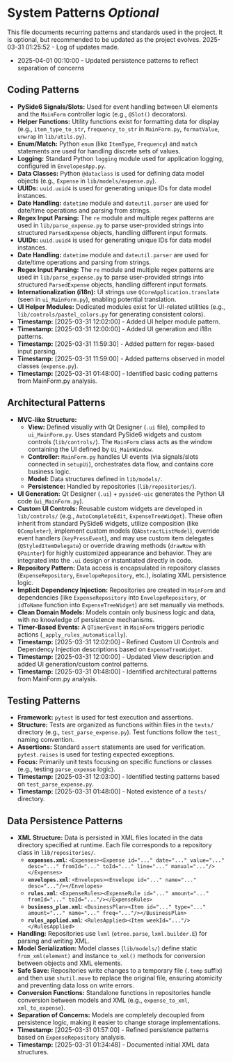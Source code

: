 # System Patterns *Optional*

This file documents recurring patterns and standards used in the project.
It is optional, but recommended to be updated as the project evolves.
2025-03-31 01:25:52 - Log of updates made.

* 2025-04-01 00:10:00 - Updated persistence patterns to reflect separation of concerns

## Coding Patterns

*   **PySide6 Signals/Slots:** Used for event handling between UI elements and the `MainForm` controller logic (e.g., `@Slot()` decorators).
*   **Helper Functions:** Utility functions exist for formatting data for display (e.g., `item_type_to_str`, `frequency_to_str` in `MainForm.py`, `formatValue`, `unwrap` in `lib/utils.py`).
*   **Enum/Match:** Python `enum` (like `ItemType`, `Frequency`) and `match` statements are used for handling discrete sets of values.
*   **Logging:** Standard Python `logging` module used for application logging, configured in `EnvelopesApp.py`.
*   **Data Classes:** Python `@dataclass` is used for defining data model objects (e.g., `Expense` in `lib/models/expense.py`).
*   **UUIDs:** `uuid.uuid4` is used for generating unique IDs for data model instances.
*   **Date Handling:** `datetime` module and `dateutil.parser` are used for date/time operations and parsing from strings.
*   **Regex Input Parsing:** The `re` module and multiple regex patterns are used in `lib/parse_expense.py` to parse user-provided strings into structured `ParsedExpense` objects, handling different input formats.
*   **UUIDs:** `uuid.uuid4` is used for generating unique IDs for data model instances.
*   **Date Handling:** `datetime` module and `dateutil.parser` are used for date/time operations and parsing from strings.
*   **Regex Input Parsing:** The `re` module and multiple regex patterns are used in `lib/parse_expense.py` to parse user-provided strings into structured `ParsedExpense` objects, handling different input formats.
*   **Internationalization (i18n):** UI strings use `QCoreApplication.translate` (seen in `ui_MainForm.py`), enabling potential translation.
*   **UI Helper Modules:** Dedicated modules exist for UI-related utilities (e.g., `lib/controls/pastel_colors.py` for generating consistent colors).
*   **Timestamp:** [2025-03-31 12:02:00] - Added UI helper module pattern.
*   **Timestamp:** [2025-03-31 12:00:00] - Added UI generation and i18n patterns.
*   **Timestamp:** [2025-03-31 11:59:30] - Added pattern for regex-based input parsing.
*   **Timestamp:** [2025-03-31 11:59:00] - Added patterns observed in model classes (`expense.py`).
*   **Timestamp:** [2025-03-31 01:48:00] - Identified basic coding patterns from MainForm.py analysis.

## Architectural Patterns

*   **MVC-like Structure:**
    *   **View:** Defined visually with Qt Designer (`.ui` file), compiled to `ui_MainForm.py`. Uses standard PySide6 widgets and custom controls (`lib/controls/`). The `MainForm` class acts as the window containing the UI defined by `Ui_MainWindow`.
    *   **Controller:** `MainForm.py` handles UI events (via signals/slots connected in `setupUi`), orchestrates data flow, and contains core business logic.
    *   **Model:** Data structures defined in `lib/models/`.
    *   **Persistence:** Handled by repositories (`lib/repositories/`).
*   **UI Generation:** Qt Designer (`.ui`) + `pyside6-uic` generates the Python UI code (`ui_MainForm.py`).
*   **Custom UI Controls:** Reusable custom widgets are developed in `lib/controls/` (e.g., `AutoCompleteEdit`, `ExpenseTreeWidget`). These often inherit from standard PySide6 widgets, utilize composition (like `QCompleter`), implement custom models (`QAbstractListModel`), override event handlers (`keyPressEvent`), and may use custom item delegates (`QStyledItemDelegate`) or override drawing methods (`drawRow` with `QPainter`) for highly customized appearance and behavior. They are integrated into the `.ui` design or instantiated directly in code.
*   **Repository Pattern:** Data access is encapsulated in repository classes (`ExpenseRepository`, `EnvelopeRepository`, etc.), isolating XML persistence logic.
*   **Implicit Dependency Injection:** Repositories are created in `MainForm` and dependencies (like `ExpenseRepository` into `EnvelopeRepository`, or `idToName` function into `ExpenseTreeWidget`) are set manually via methods.
*   **Clean Domain Models:** Models contain only business logic and data, with no knowledge of persistence mechanisms.
*   **Timer-Based Events:** A `QTimerEvent` in `MainForm` triggers periodic actions (`_apply_rules_automatically`).
*   **Timestamp:** [2025-03-31 12:02:00] - Refined Custom UI Controls and Dependency Injection descriptions based on `ExpenseTreeWidget`.
*   **Timestamp:** [2025-03-31 12:00:00] - Updated View description and added UI generation/custom control patterns.
*   **Timestamp:** [2025-03-31 01:48:00] - Identified architectural patterns from MainForm.py analysis.

## Testing Patterns

*   **Framework:** `pytest` is used for test execution and assertions.
*   **Structure:** Tests are organized as functions within files in the `tests/` directory (e.g., `test_parse_expense.py`). Test functions follow the `test_` naming convention.
*   **Assertions:** Standard `assert` statements are used for verification. `pytest.raises` is used for testing expected exceptions.
*   **Focus:** Primarily unit tests focusing on specific functions or classes (e.g., testing `parse_expense` logic).
*   **Timestamp:** [2025-03-31 12:03:00] - Identified testing patterns based on `test_parse_expense.py`.
*   **Timestamp:** [2025-03-31 01:48:00] - Noted existence of a `tests/` directory.

## Data Persistence Patterns

*   **XML Structure:** Data is persisted in XML files located in the data directory specified at runtime. Each file corresponds to a repository class in `lib/repositories/`.
    *   **`expenses.xml`**: `<Expenses><Expense id="..." date="..." value="..." desc="..." fromId="..." toId="..." line="..." manual="..."/></Expenses>`
    *   **`envelopes.xml`**: `<Envelopes><Envelope id="..." name="..." desc="..."/></Envelopes>`
    *   **`rules.xml`**: `<ExpenseRules><ExpenseRule id="..." amount="..." fromId="..." toId="..."/></ExpenseRules>`
    *   **`business_plan.xml`**: `<BusinessPlan><Item id="..." type="..." amount="..." name="..." freq="..."/></BusinessPlan>`
    *   **`rules_applied.xml`**: `<RulesApplied><Item weekId="..."/></RulesApplied>`
*   **Handling:** Repositories use `lxml` (`etree.parse`, `lxml.builder.E`) for parsing and writing XML.
*   **Model Serialization:** Model classes (`lib/models/`) define static `from_xml(element)` and instance `to_xml()` methods for conversion between objects and XML elements.
*   **Safe Save:** Repositories write changes to a temporary file (`.temp` suffix) and then use `shutil.move` to replace the original file, ensuring atomicity and preventing data loss on write errors.
*   **Conversion Functions:** Standalone functions in repositories handle conversion between models and XML (e.g., `expense_to_xml`, `xml_to_expense`).
*   **Separation of Concerns:** Models are completely decoupled from persistence logic, making it easier to change storage implementations.
*   **Timestamp:** [2025-03-31 01:57:00] - Refined persistence patterns based on `ExpenseRepository` analysis.
*   **Timestamp:** [2025-03-31 01:34:48] - Documented initial XML data structures.